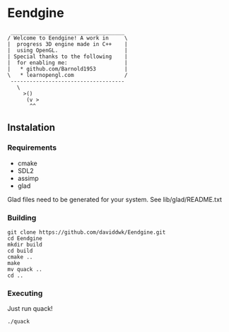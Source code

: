 # Eendgine

```
 ____________________________________ 
/ Welcome to Eendgine! A work in     \
|  progress 3D engine made in C++    |
|  using OpenGL.                     |
| Special thanks to the following    |
|  for enabling me:                  |
|   * github.com/Barnold1953         |
\   * learnopengl.com                /
 ------------------------------------ 
   \ 
     >()
      (v >
       ^^
```

## Instalation

### Requirements
- cmake
- SDL2
- assimp
- glad 

Glad files need to be generated for your system. See lib/glad/README.txt

### Building
```
git clone https://github.com/daviddwk/Eendgine.git
cd Eendgine
mkdir build
cd build
cmake ..
make
mv quack ..
cd ..
```

### Executing

Just run quack!
```
./quack
```
